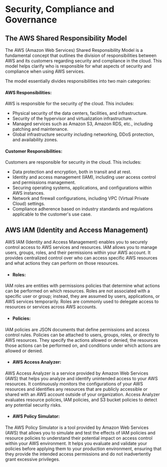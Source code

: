 # Security, Compliance and Governance

## The AWS Shared Responsibility Model

The AWS (Amazon Web Services) Shared Responsibility Model is a fundamental concept that outlines the division of responsibilities between AWS and its customers regarding security and compliance in the cloud. This model helps clarify who is responsible for what aspects of security and compliance when using AWS services. 

The model essentially divides responsibilities into two main categories:

#### AWS Responsibilities:

AWS is responsible for the security *of* the cloud. This includes:

* Physical security of the data centers, facilities, and infrastructure.
* Security of the hypervisor and virtualization infrastructure.
* Managed services such as Amazon S3, Amazon RDS, etc., including patching and maintenance.
* Global infrastructure security including networking, DDoS protection, and availability zones.

#### Customer Responsibilities:

Customers are responsible for security *in* the cloud. This includes:

* Data protection and encryption, both in transit and at rest.
* Identity and access management (IAM), including user access control and permissions management.
* Securing operating systems, applications, and configurations within AWS instances.
* Network and firewall configurations, including VPC (Virtual Private Cloud) settings.
* Compliance adherence based on industry standards and regulations applicable to the customer's use case.

## AWS IAM (Identity and Access Management) 

AWS IAM (Identity and Access Management) enables you to securely control access to AWS services and resources. IAM allows you to manage users, groups, roles, and their permissions within your AWS account. It provides centralized control over who can access specific AWS resources and what actions they can perform on those resources.

* #### Roles:

IAM roles are entities with permissions policies that determine what actions can be performed on which resources. Roles are not associated with a specific user or group; instead, they are assumed by users, applications, or AWS services temporarily. Roles are commonly used to delegate access to resources or services across AWS accounts.

* #### Policies:

IAM policies are JSON documents that define permissions and access control rules. Policies can be attached to users, groups, roles, or directly to AWS resources. They specify the actions allowed or denied, the resources those actions can be performed on, and conditions under which actions are allowed or denied.

* #### AWS Access Analyzer:

AWS Access Analyzer is a service provided by Amazon Web Services (AWS) that helps you analyze and identify unintended access to your AWS resources. It continuously monitors the configurations of your AWS resources and identifies any resources that are publicly accessible or shared with an AWS account outside of your organization. Access Analyzer evaluates resource policies, IAM policies, and S3 bucket policies to detect any potential security risks.

* #### AWS Policy Simulator:

The AWS Policy Simulator is a tool provided by Amazon Web Services (AWS) that allows you to simulate and test the effects of IAM policies and resource policies to understand their potential impact on access control within your AWS environment. It helps you evaluate and validate your policies before applying them to your production environment, ensuring that they provide the intended access permissions and do not inadvertently grant excessive privileges.

